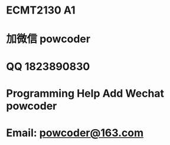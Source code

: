 # ECMT2130 A1
# 加微信 powcoder

# QQ 1823890830

# Programming Help Add Wechat powcoder

# Email: powcoder@163.com

